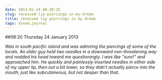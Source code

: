 ```yaml
---
date: 2013-01-24 08:20:25
slug: received-lip-piercings-in-my-dream
title: received lip piercings in my dream
tags: dream,journal
---
```


##08:20 Thursday 24 January 2013

_Was in south pacific island and was admiring the piercings of some of the locals.  An older guy held two needles in a downward non-threatening way and nodded his head toward me questioningly.  I was like "sure!" and approached him.  He  quickly and painlessly inserted needles in either side of my upper lip, then out a bit lower, so they didn't actually pierce into the mouth; just like subcutaneous, but not deeper than that._
